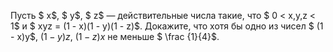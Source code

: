 Пусть $ x$, $ y$, $ z$ — действительные числа такие, что $ 0  <  x,y,z  <  1$ и $ xyz = (1 - x)(1 - y)(1 - z)$. Докажите, что хотя бы одно из чисел $ (1 - x)y$, $(1 - y)z$, $(1 - z)x$ не меньше $ \frac {1}{4}$.